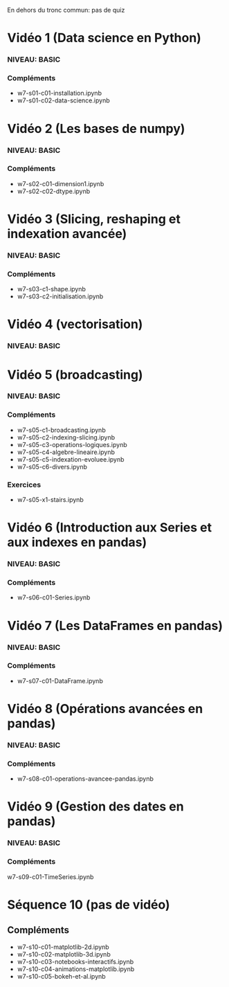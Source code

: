 En dehors du tronc commun: pas de quiz

# Vidéo 1 (Data science en Python)
### NIVEAU: BASIC
### Compléments

* w7-s01-c01-installation.ipynb
* w7-s01-c02-data-science.ipynb

# Vidéo 2 (Les bases de numpy)
### NIVEAU: BASIC

### Compléments

* w7-s02-c01-dimension1.ipynb
* w7-s02-c02-dtype.ipynb

# Vidéo 3 (Slicing, reshaping et indexation avancée)
### NIVEAU: BASIC
### Compléments

* w7-s03-c1-shape.ipynb
* w7-s03-c2-initialisation.ipynb

# Vidéo 4 (vectorisation)
### NIVEAU: BASIC


# Vidéo 5 (broadcasting)
### NIVEAU: BASIC

### Compléments

* w7-s05-c1-broadcasting.ipynb
* w7-s05-c2-indexing-slicing.ipynb
* w7-s05-c3-operations-logiques.ipynb
* w7-s05-c4-algebre-lineaire.ipynb
* w7-s05-c5-indexation-evoluee.ipynb
* w7-s05-c6-divers.ipynb

### Exercices

* w7-s05-x1-stairs.ipynb

# Vidéo 6 (Introduction aux Series et aux indexes en pandas)
### NIVEAU: BASIC
### Compléments

* w7-s06-c01-Series.ipynb

# Vidéo 7 (Les DataFrames en pandas)
### NIVEAU: BASIC
### Compléments

* w7-s07-c01-DataFrame.ipynb

# Vidéo 8 (Opérations avancées en pandas)
### NIVEAU: BASIC
### Compléments

* w7-s08-c01-operations-avancee-pandas.ipynb

# Vidéo 9 (Gestion des dates en pandas)
### NIVEAU: BASIC
### Compléments

w7-s09-c01-TimeSeries.ipynb

# Séquence 10 (pas de vidéo)

## Compléments

* w7-s10-c01-matplotlib-2d.ipynb
* w7-s10-c02-matplotlib-3d.ipynb
* w7-s10-c03-notebooks-interactifs.ipynb
* w7-s10-c04-animations-matplotlib.ipynb
* w7-s10-c05-bokeh-et-al.ipynb
